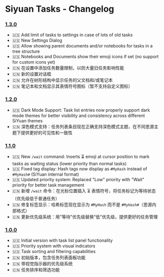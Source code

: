 # Siyuan Tasks - Changelog

### [1.3.0](https://github.com/Macavity/siyuan-tasks/releases/tag/v1.3.0)

- 🇺🇸 Add limit of tasks to settings in case of lots of old tasks
- 🇺🇸 New Settings Dialog
- 🇺🇸 Allow showing parent documents and/or notebooks for tasks in a tree structure
- 🇺🇸 Notebooks and Documents show their emoji icons if set (no support for custom icons yet)
- 🇨🇳 在设置中添加任务数量限制，以防大量旧任务影响性能
- 🇨🇳 新的设置对话框
- 🇨🇳 允许在树形结构中显示任务的父文档和/或笔记本
- 🇨🇳 笔记本和文档显示其表情符号图标（暂不支持自定义图标）

### [1.2.0](https://github.com/Macavity/siyuan-tasks/releases/tag/v1.2.0)

- 🇺🇸 Dark Mode Support: Task list entries now properly support dark mode themes for better visibility and consistency across different SiYuan themes
- 🇨🇳 深色模式支持：任务列表条目现在正确支持深色模式主题，在不同思源主题下提供更好的可见性和一致性

### [1.1.0](https://github.com/Macavity/siyuan-tasks/releases/tag/v1.1.0)

- 🇺🇸 New `/wait` command: Inserts ⏳ emoji at cursor position to mark tasks as waiting status (lower priority than normal tasks)
- 🇺🇸 Fixed tag display: Hash tags now display as `#MyHash` instead of `#MyHash#` (SiYuan internal format)
- 🇺🇸 Updated priority system: Replaced "Low" priority with "Wait" priority for better task management
- 🇨🇳 新增 `/wait` 命令：在光标位置插入 ⏳ 表情符号，将任务标记为等待状态（优先级低于普通任务）
- 🇨🇳 修复标签显示：哈希标签现在显示为 `#MyHash` 而不是 `#MyHash#`（思源内部格式）
- 🇨🇳 更新优先级系统：用"等待"优先级替换"低"优先级，提供更好的任务管理

### [1.0.0](https://github.com/Macavity/siyuan-tasks/releases/tag/v1.0.0)

- 🇺🇸 Initial version with task list panel functionality
- 🇺🇸 Priority system with visual indicators
- 🇺🇸 Task sorting and filtering capabilities
- 🇨🇳 初始版本，包含任务列表面板功能
- 🇨🇳 带视觉指示器的优先级系统
- 🇨🇳 任务排序和筛选功能

